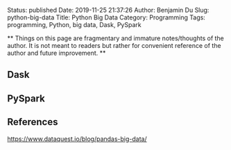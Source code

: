 Status: published
Date: 2019-11-25 21:37:26
Author: Benjamin Du
Slug: python-big-data
Title: Python Big Data
Category: Programming
Tags: programming, Python, big data, Dask, PySpark

**
Things on this page are fragmentary and immature notes/thoughts of the author.
It is not meant to readers but rather for convenient reference of the author and future improvement.
**


## Dask

## PySpark

## References

https://www.dataquest.io/blog/pandas-big-data/
 
